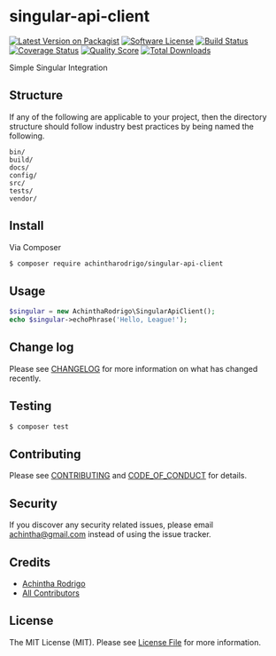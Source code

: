 # singular-api-client

[![Latest Version on Packagist][ico-version]][link-packagist]
[![Software License][ico-license]](LICENSE.md)
[![Build Status][ico-travis]][link-travis]
[![Coverage Status][ico-scrutinizer]][link-scrutinizer]
[![Quality Score][ico-code-quality]][link-code-quality]
[![Total Downloads][ico-downloads]][link-downloads]

Simple Singular Integration

## Structure

If any of the following are applicable to your project, then the directory structure should follow industry best practices by being named the following.

```
bin/        
build/
docs/
config/
src/
tests/
vendor/
```


## Install

Via Composer

``` bash
$ composer require achintharodrigo/singular-api-client
```

## Usage

``` php
$singular = new AchinthaRodrigo\SingularApiClient();
echo $singular->echoPhrase('Hello, League!');
```

## Change log

Please see [CHANGELOG](CHANGELOG.md) for more information on what has changed recently.

## Testing

``` bash
$ composer test
```

## Contributing

Please see [CONTRIBUTING](CONTRIBUTING.md) and [CODE_OF_CONDUCT](CODE_OF_CONDUCT.md) for details.

## Security

If you discover any security related issues, please email achintha@gmail.com instead of using the issue tracker.

## Credits

- [Achintha Rodrigo][link-author]
- [All Contributors][link-contributors]

## License

The MIT License (MIT). Please see [License File](LICENSE.md) for more information.

[ico-version]: https://img.shields.io/packagist/v/achintharodrigo/singular-api-client.svg?style=flat-square
[ico-license]: https://img.shields.io/badge/license-MIT-brightgreen.svg?style=flat-square
[ico-travis]: https://img.shields.io/travis/achintharodrigo/singular-api-client/master.svg?style=flat-square
[ico-scrutinizer]: https://img.shields.io/scrutinizer/coverage/g/achintharodrigo/singular-api-client.svg?style=flat-square
[ico-code-quality]: https://img.shields.io/scrutinizer/g/achintharodrigo/singular-api-client.svg?style=flat-square
[ico-downloads]: https://img.shields.io/packagist/dt/achintharodrigo/singular-api-client.svg?style=flat-square

[link-packagist]: https://packagist.org/packages/achintharodrigo/singular-api-client
[link-travis]: https://travis-ci.org/achintharodrigo/singular-api-client
[link-scrutinizer]: https://scrutinizer-ci.com/g/achintharodrigo/singular-api-client/code-structure
[link-code-quality]: https://scrutinizer-ci.com/g/achintharodrigo/singular-api-client
[link-downloads]: https://packagist.org/packages/achintharodrigo/singular-api-client
[link-author]: https://github.com/achintharodrigo
[link-contributors]: ../../contributors

